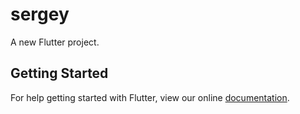 # sergey

A new Flutter project.

## Getting Started

For help getting started with Flutter, view our online
[documentation](https://flutter.io/).
